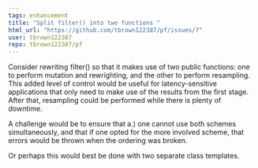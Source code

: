 ```yaml
---
tags: enhancement
title: "Split filter() into two functions "
html_url: "https://github.com/tbrown122387/pf/issues/7"
user: tbrown122387
repo: tbrown122387/pf
---
```


Consider rewriting filter() so that it makes use of two public functions: one to perform mutation and rewrighting, and the other to perform resampling. This added level of control would be useful for latency-sensitive applications that only need to make use of the results from the first stage. After that, resampling could be performed while there is plenty of downtime.

A challenge would be to ensure that a.) one cannot use both schemes simultaneously, and that if one opted for the more involved scheme, that errors would be thrown when the ordering was broken. 

Or perhaps this would best be done with two separate class templates. 